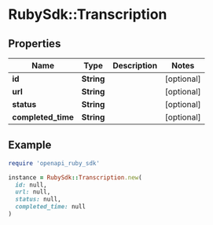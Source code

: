 # RubySdk::Transcription

## Properties

| Name | Type | Description | Notes |
| ---- | ---- | ----------- | ----- |
| **id** | **String** |  | [optional] |
| **url** | **String** |  | [optional] |
| **status** | **String** |  | [optional] |
| **completed_time** | **String** |  | [optional] |

## Example

```ruby
require 'openapi_ruby_sdk'

instance = RubySdk::Transcription.new(
  id: null,
  url: null,
  status: null,
  completed_time: null
)
```

